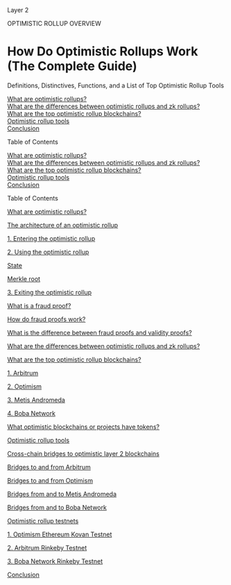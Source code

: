 Layer 2

OPTIMISTIC ROLLUP OVERVIEW

# How Do Optimistic Rollups Work (The Complete Guide)

Definitions, Distinctives, Functions, and a List of Top Optimistic Rollup Tools

[What are optimistic rollups?](#rollups-1)  
[What are the differences between optimistic rollups and zk rollups?](#rollups-2)  
[What are the top optimistic rollup blockchains?](#rollups-3)  
[Optimistic rollup tools](#rollups-4)  
[Conclusion](#rollups-5)  

Table of Contents

[What are optimistic rollups?](#rollups-1)  
[What are the differences between optimistic rollups and zk rollups?](#rollups-2)  
[What are the top optimistic rollup blockchains?](#rollups-3)  
[Optimistic rollup tools](#rollups-4)  
[Conclusion](#rollups-5)  

Table of Contents

[What are optimistic rollups?](#what-are-optimistic-rollups)

[The architecture of an optimistic rollup](#the-architecture-of-an-optimistic-rollup) 

[1. Entering the optimistic rollup](#1-entering-the-optimistic-rollup)

[2. Using the optimistic rollup](#2-using-the-optimistic-rollup)

[State](#state)

[Merkle root](#merkle-root)

[3. Exiting the optimistic rollup](#3-exiting-the-optimistic-rollup) 

[What is a fraud proof?](#what-is-a-fraud-proof)

[How do fraud proofs work?](#how-do-fraud-proofs-work)

[What is the difference between fraud proofs and validity proofs?](#what-is-the-difference-between-fraud-proofs-and-validity-proofs)

[What are the differences between optimistic rollups and zk rollups?](#what-are-the-differences-between-optimistic-rollups-and-zk-rollups)

[What are the top optimistic rollup blockchains?](#what-are-the-top-optimistic-rollup-blockchains)

[1. Arbitrum](#1-arbitrum)

[2. Optimism](#2-optimism)

[3. Metis Andromeda](#3-metis-andromeda)

[4. Boba Network](#4-boba-network)

[What optimistic blockchains or projects have tokens?](#what-optimistic-blockchains-or-projects-have-tokens)

[Optimistic rollup tools](#optimistic-rollup-tools)

[Cross-chain bridges to optimistic layer 2 blockchains](#cross-chain-bridges-to-optimistic-layer-2-blockchains)

[Bridges to and from Arbitrum](#bridges-to-and-from-arbitrum)

[Bridges to and from Optimism](#bridges-to-and-from-optimism)

[Bridges from and to Metis Andromeda](#bridges-from-and-to-metis-andromeda)

[Bridges from and to Boba Network](#bridges-from-and-to-boba-network)

[Optimistic rollup testnets](#optimistic-rollup-testnets) 

[1. Optimism Ethereum Kovan Testnet](#1-optimism-ethereum-kovan-testnet) 

[2. Arbitrum Rinkeby Testnet](#2-arbitrum-rinkeby-testnet)

[3. Boba Network Rinkeby Testnet](#3-boba-network-rinkeby-testnet) 

[Conclusion](#conclusion)